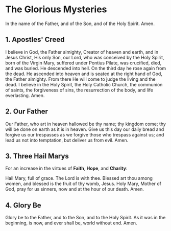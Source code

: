 # The Glorious Mysteries
In the name of the Father, and of the Son, and of the Holy Spirit. Amen.

## 1. Apostles' Creed
I believe in God, the Father almighty, Creator of heaven and earth,
and in Jesus Christ, His only Son, our Lord, who was conceived by the Holy Spirit, born of
the Virgin Mary, suffered under Pontius Pilate, was crucified, died, and was buried.
He descended into hell. On the third day he rose again from the dead. He ascended into heaven and is seated at
the right hand of God, the Father almighty. From there He will come to judge the living and the
dead. I believe in the Holy Spirit, the Holy Catholic Church, the communion of saints, the
forgiveness of sins, the resurrection of the body, and life everlasting. Amen.

## 2. Our Father
Our Father, who art in heaven hallowed be thy name; thy kingdom come;
thy will be done on earth as it is in heaven. Give us this day our daily bread and forgive us our
trespasses as we forgive those who trespass against us; and lead us not into temptation, but
deliver us from evil. Amen.

## 3. Three Hail Marys
For an increase in the virtues of **Faith**, **Hope**, and **Charity**:

Hail Mary, full of grace. The Lord is with thee.
Blessed art thou among women, and blessed is the fruit of thy womb, Jesus. Holy Mary, Mother of
God, pray for us sinners, now and at the hour of our death. Amen.

## 4. Glory Be
Glory be to the Father, and to the Son, and to the Holy Spirit. As it was in the
beginning, is now, and ever shall be, world without end. Amen.

